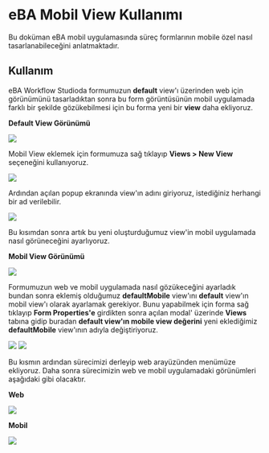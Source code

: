 # eBA Mobil View Kullanımı
Bu doküman eBA mobil uygulamasında süreç formlarının mobile özel nasıl tasarlanabileceğini anlatmaktadır.

## Kullanım 
eBA Workflow Studioda formumuzun **default** view'ı üzerinden web için görünümünü tasarladıktan sonra bu form görüntüsünün mobil uygulamada farklı bir şekilde gözükebilmesi için bu forma yeni bir **view** daha ekliyoruz.

**Default View Görünümü**

![](https://docsbimser.blob.core.windows.net/imagecontainer/eBAMobileView1-9ff76100-7d73-42c9-bb98-50235080278d.png)

Mobil View eklemek için formumuza sağ tıklayıp **Views > New View** seçeneğini kullanıyoruz.

![](https://docsbimser.blob.core.windows.net/imagecontainer/eBAMobileView2-ad3a5809-8d20-4c08-a61e-08f826de2de8.png)

Ardından açılan popup ekranında view'ın adını giriyoruz, istediğiniz herhangi bir ad verilebilir.

![](https://docsbimser.blob.core.windows.net/imagecontainer/eBAMobileView3-b2fd2bc7-4dc2-4d3b-a3c5-efd940cc3c5f.png)

Bu kısımdan sonra artık bu yeni oluşturduğumuz view'in mobil uygulamada nasıl görüneceğini ayarlıyoruz.

**Mobil View Görünümü**

![](https://docsbimser.blob.core.windows.net/imagecontainer/eBAMobileView8-d36b8082-909a-4153-b842-6fc208475ce4.png)

Formumuzun web ve mobil uygulamada nasıl gözükeceğini ayarladık bundan sonra eklemiş olduğumuz **defaultMobile** view'ını **default** view'ın mobil view'ı olarak ayarlamak gerekiyor. Bunu yapabilmek için forma sağ tıklayıp **Form Properties'e** girdikten sonra açılan modal' üzerinde **Views** tabına gidip buradan **default view'ın mobile view değerini** yeni eklediğimiz **defaultMobile** view'ının adıyla değiştiriyoruz.

![](https://docsbimser.blob.core.windows.net/imagecontainer/eBAMobileView5-a06b8585-d2f5-447c-b1d3-05991674400c.png)
![](https://docsbimser.blob.core.windows.net/imagecontainer/eBAMobileView6-df3ae60b-5258-4928-8194-a62de04a683c.png)

Bu kısmın ardından sürecimizi derleyip web arayüzünden menümüze ekliyoruz. Daha sonra sürecimizin web ve mobil uygulamadaki görünümleri aşağıdaki gibi olacaktır.

**Web**

![](https://docsbimser.blob.core.windows.net/imagecontainer/eBAMobileView7-ce26e15d-8a5e-4ead-89d1-def855b2fc3f.png)

**Mobil**

![](https://docsbimser.blob.core.windows.net/imagecontainer/eBAMobileView9-afa39e7d-5745-4353-ba05-fa1935446e5b.png)